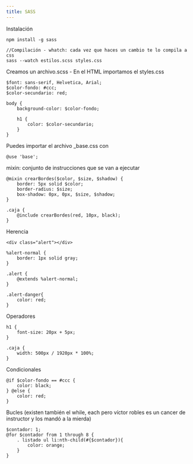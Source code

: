 ```yaml
---
title: SASS
---
```



Instalación

```
npm install -g sass

//Compilación - whatch: cada vez que haces un cambio te lo compila a css
sass --watch estilos.scss styles.css
```

Creamos un archivo.scss - En el HTML importamos el styles.css

```
$font: sans-serif, Helvetica, Arial;
$color-fondo: #ccc;
$color-secundario: red;

body {
    background-color: $color-fondo;

    h1 {
        color: $color-secundario;
    }
}

```

Puedes importar el archivo \_base.css con

```
@use 'base';
```

mixin: conjunto de instrucciones que se van a ejecutar

```
@mixin crearBordes($color, $size, $shadow) {
    border: 5px solid $color;
    border-radius: $size;
    box-shadow: 0px, 0px, $size, $shadow;
}

.caja {
    @include crearBordes(red, 10px, black);
}
```

Herencia

```
<div class="alert"></div>

%alert-normal {
    border: 1px solid gray;
}

.alert {
    @extends %alert-normal;
}

.alert-danger{
    color: red;
}
```

Operadores

```
h1 {
    font-size: 20px + 5px;
}

.caja {
    width: 500px / 1920px * 100%;
}
```

Condicionales

```
@if $color-fondo == #ccc {
    color: black;
} @else {
    color: red;
}
```

Bucles (existen también el while, each pero víctor robles es un cancer de instructor y los mandó a la mierda)

```
$contador: 1;
@for $contador from 1 through 8 {
    . listado ul li:nth-child(#{$contador}){
        color: orange;
    }
}
```
